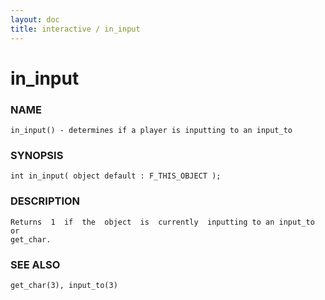 ```yaml
---
layout: doc
title: interactive / in_input
---
```

# in_input

### NAME

    in_input() - determines if a player is inputting to an input_to

### SYNOPSIS

    int in_input( object default : F_THIS_OBJECT );

### DESCRIPTION

    Returns  1  if  the  object  is  currently  inputting to an input_to or
    get_char.

### SEE ALSO

    get_char(3), input_to(3)

